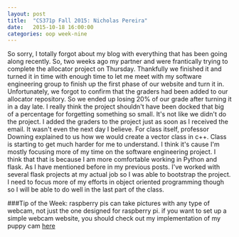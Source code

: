 ```yaml
---
layout: post
title:  "CS371p Fall 2015: Nicholas Pereira"
date:   2015-10-18 16:00:00
categories: oop week-nine
---
```


So sorry, I totally forgot about my blog with everything that has been going along recently. So, two weeks ago my partner and were
frantically trying to complete the allocator project on Thursday. Thankfully we finished it and turned it in time with enough time
to let me meet with my software engineering group to finish up the first phase of our website and turn it in. Unfortunately, we
forgot to confirm that the graders had been added to our allocator repository. So we ended up losing 20% of our grade after turning it in
a day late. I really think the project shouldn't have been docked that big of a percentage for forgetting something so small. It's not
like we didn't do the project. I added the graders to the project just as soon as I received the email. It wasn't even the next day I
believe. For class itself, professor Downing explained to us how we would create a vector class in c++. Class is starting to get much
harder for me to understand. I think it's cause I'm mostly focusing more of my time on the software engineering project. I think that
that is because I am more comfortable working in Python and flask. As I have mentioned before in my previous posts. I've worked with
several flask projects at my actual job so I was able to bootstrap the project. I need to focus more of my efforts in object oriented
programming though so I will be able to do well in the last part of the class.

###Tip of the Week:
raspberry pis can take pictures with any type of webcam, not just the one designed for raspberry pi. if you want to set up a simple
webcam website, you should check out my implementation of my puppy cam [here](https://github.com/shibehacker/shibehacker.github.io)